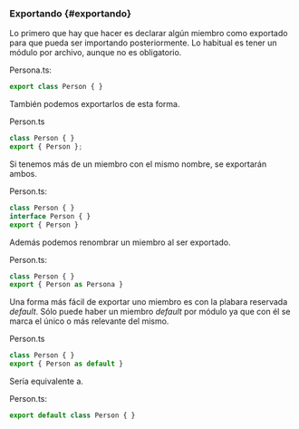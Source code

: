 ### Exportando {#exportando}

Lo primero que hay que hacer es declarar algún miembro como exportado para que pueda ser importando posteriormente. Lo habitual es tener un módulo por archivo, aunque no es obligatorio.

Persona.ts:

```ts
export class Person { }
```

También podemos exportarlos de esta forma.

Person.ts

```ts
class Person { }
export { Person };
```

Si tenemos más de un miembro con el mismo nombre, se exportarán ambos.

Person.ts:

```ts
class Person { }
interface Person { }
export { Person }
```

Además podemos renombrar un miembro al ser exportado.

Person.ts:

```ts
class Person { }
export { Person as Persona }
```

Una forma más fácil de exportar uno miembro es con la plabara reservada _default_. Sólo puede haber un miembro _default_ por módulo ya que con él se marca el único o más relevante del mismo.

Person.ts

```ts
class Person { }
export { Person as default }
```

Sería equivalente a.

Person.ts:

```ts
export default class Person { }
```



